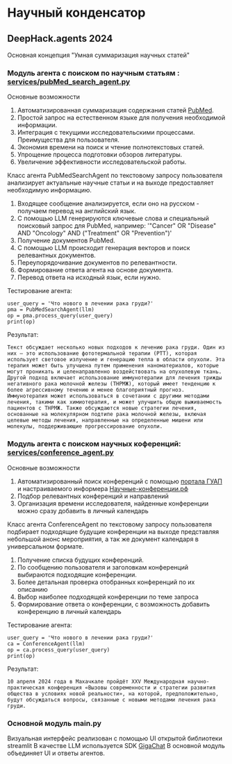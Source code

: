 # Научный конденсатор

## DeepHack.agents 2024

Основная концепция "Умная суммаризация научных статей"



### Модуль агента с поиском по научным статьям : <a href = "https://github.com/sakutepov/DeepHack-agents/blob/main/services/pubMed_search_agent.py">services/pubMed_search_agent.py </a>

Основные возможности
1. Автоматизированная суммаризация содержания статей <a href = "https://pubmed.ncbi.nlm.nih.gov/">PubMed</a>.
2. Простой запрос на естественном языке для получения необходимой
информации.
3. Интеграция с текущими исследовательскими процессами.
Преимущества для пользователя.
4. Экономия времени на поиск и чтение полнотекстовых статей.
5. Упрощение процесса подготовки обзоров литературы.
6. Увеличение эффективности исследовательской работы.

Класс агента PubMedSearchAgent по текстовому запросу пользователя анализирует актуальные научные статьи и на выходе предоставляет необходимую информацию.

1. Входящее сообщение анализируется, если оно на русском - получаем перевод на английский язык.
2. С помощью LLM генерируются ключевые слова и специальный поисковый запрос для PubMed, например:
   '"Cancer" OR "Disease" AND "Oncology" AND ("Treatment" OR "Prevention")'
3. Получение документов PubMed.
4. С помощью LLM происходит генерация векторов и поиск релевантных документов.
5. Переупорядочивание документов по релевантности.
6. Формирование ответа агента на основе документа.
7. Перевод ответа на исходный язык, если нужно.

Тестирование агента:
```
user_query = 'Что нового в лечении рака груди?'
pma = PubMedSearchAgent(llm)
op = pma.process_query(user_query)
print(op)
```
Результат:
```
Текст обсуждает несколько новых подходов к лечению рака груди. Один из них – это использование фототермальной терапии (PTT), которая использует световое излучение и генерацию тепла в области опухоли. Эта терапия может быть улучшена путем применения наноматериалов, которые могут проникать и целенаправленно воздействовать на опухолевую ткань. Другой подход включает использование иммунотерапии для лечения трижды негативного рака молочной железы (ТНРМЖ), который имеет тенденцию к более агрессивному течению и менее благоприятный прогноз. Иммунотерапия может использоваться в сочетании с другими методами лечения, такими как химиотерапия, и может улучшить общую выживаемость пациентов с ТНРМЖ. Также обсуждаются новые стратегии лечения, основанные на молекулярном подтипе рака молочной железы, включая целевые методы лечения, направленные на определенные мишени или молекулы, поддерживающие прогрессирование опухоли.
```

### Модуль агента с поиском научных коференций: <a href = "https://github.com/sakutepov/DeepHack-agents/blob/main/services/conference_agent.py">services/conference_agent.py </a>

Основные возможности
1. Автоматизированный поиск конференций с помощью <a href = "https://api.guap.ru/data/">портала ГУАП</a> и настраиваемого информера <a href = "https://na-konferencii.ru/">Научные-конференции.рф</a>
2. Подбор релевантных конференций и направлений
3. Организация времени исследователя, найденные конференции можно сразу добавить в личный календарь

Класс агента ConferenceAgent по текстовому запросу пользователя подбирает подходящие будущие конференции на выходе представляя небольшой анонс мероприятия, а так же документ календаря в универсальном формате.

1. Получение списка будущих конференций.
2. По сообщению пользователя и заголовкам конференций выбираются подходящие конференции.
3. Более детальная проверка отобранных конференций по их описанию
4. Выбор наиболее подходящей конференции по теме запроса
5. Формирование ответа о конференции, с возможность добавить конференцию в личный календарь

Тестирование агента:
```
user_query = 'Что нового в лечении рака груди?'
ca = ConferenceAgent(llm)
op = ca.process_query(user_query)
print(op)
```
Результат:
```
10 апреля 2024 года в Махачкале пройдёт XXV Международная научно-практическая конференция «Вызовы современности и стратегии развития общества в условиях новой реальности», на которой, предположительно, будут обсуждаться вопросы, связанные с новыми методами лечения рака груди.
```

### Основной модуль main.py
Визуальная интерфейс реализован с помощью UI открытой библиотеки streamlit
В качестве LLM используется SDK <a href = "https://developers.sber.ru/portal/products/gigachat-api">GigaChat</a>
В основной модуль объединяет UI и ответы агентов.







